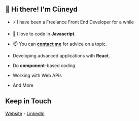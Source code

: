 <h2>👋 Hi there! I'm Cüneyd</h2>  

- ⚡ I have been a Freelance Front End Developer for a while

- 🔭 I love to code in <b>Javascript</b>.

- 📫 You can <b><a href="mailto:cuneydbolukogluu@gmail.com">contact me</a></b> for advice on a topic.

- Developing advanced applications with <b>React</b>.
- Do <b>component</b>-based coding.
- Working with Web APIs
- And More

<h2>Keep in Touch</h2>
<a href="https://cuneydbolukoglu.github.io" target="_blank">Website</a> - <a href="https://www.linkedin.com/in/cuneydbolukoglu/" target="_blank">LinkedIn</a>

<!--
**cuneydbolukoglu/cuneydbolukoglu** is a ✨ _special_ ✨ repository because its `README.md` (this file) appears on your GitHub profile.

Here are some ideas to get you started:

- 🌱 I’m currently learning ...
- 🔭 I’m currently working on ...
- 👯 I’m looking to collaborate on ...
- 🤔 I’m looking for help with ...
- 💬 Ask me about ...
- 📫 How to reach me: ...
- 😄 Pronouns: ...
- ⚡ Fun fact: ...
-->
